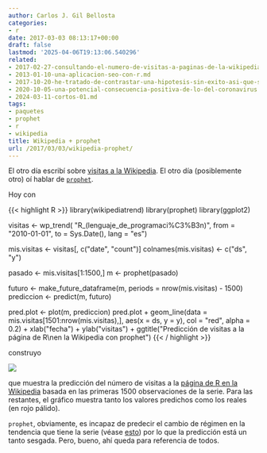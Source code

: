 ```yaml
---
author: Carlos J. Gil Bellosta
categories:
- r
date: 2017-03-03 08:13:17+00:00
draft: false
lastmod: '2025-04-06T19:13:06.540296'
related:
- 2017-02-27-consultando-el-numero-de-visitas-a-paginas-de-la-wikipedia-con-r.md
- 2013-01-10-una-aplicacion-seo-con-r.md
- 2017-10-20-he-tratado-de-contrastar-una-hipotesis-sin-exito-asi-que-solo-publico-el-subproducto.md
- 2020-10-05-una-potencial-consecuencia-positiva-de-lo-del-coronavirus.md
- 2024-03-11-cortos-01.md
tags:
- paquetes
- prophet
- r
- wikipedia
title: Wikipedia + prophet
url: /2017/03/03/wikipedia-prophet/
---
```


El otro día escribí sobre [visitas a la Wikipedia](https://www.datanalytics.com/2017/02/27/consultando-el-numero-de-visitas-a-paginas-de-la-wikipedia-con-r/). El otro día (posiblemente otro) oí hablar de [`prophet`](https://cran.r-project.org/web/packages/prophet/index.html).

Hoy con

{{< highlight R >}}
library(wikipediatrend)
library(prophet)
library(ggplot2)

visitas <- wp_trend(
    "R_(lenguaje_de_programaci%C3%B3n)",
    from = "2010-01-01", to = Sys.Date(),
    lang = "es")

mis.visitas <- visitas[, c("date", "count")]
colnames(mis.visitas) <- c("ds", "y")

pasado <- mis.visitas[1:1500,]
m <- prophet(pasado)

futuro <- make_future_dataframe(m,
    periods = nrow(mis.visitas) - 1500)
prediccion <- predict(m, futuro)

pred.plot <- plot(m, prediccion)
pred.plot +
    geom_line(data = mis.visitas[1501:nrow(mis.visitas),],
        aes(x = ds, y = y), col = "red", alpha = 0.2) +
    xlab("fecha") + ylab("visitas") +
    ggtitle("Predicción de visitas a la página de R\nen la Wikipedia con prophet")
{{< / highlight >}}



construyo

![](/wp-uploads/2017/03/prediccion_wikipedia_prophet.png#center)


que muestra la predicción del número de visitas a la [página de R en la Wikipedia](https://es.wikipedia.org/wiki/R_(lenguaje_de_programaci%C3%B3n)) basada en las primeras 1500 observaciones de la serie. Para las restantes, el gráfico muestra tanto los valores predichos como los reales (en rojo pálido).

`prophet`, obviamente, es incapaz de predecir el cambio de régimen en la tendencia que tiene la serie (véase [esto](https://www.datanalytics.com/2017/02/27/consultando-el-numero-de-visitas-a-paginas-de-la-wikipedia-con-r/)) por lo que la predicción está un tanto sesgada. Pero, bueno, ahí queda para referencia de todos.
